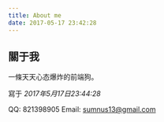 ```yaml
---
title: About me
date: 2017-05-17 23:42:28
---
```

## 關于我

一條天天心态爆炸的前端狗。

寫于 *2017年5月17日23:44:28*

QQ: 821398905
Email: sumnus13@gmail.com
